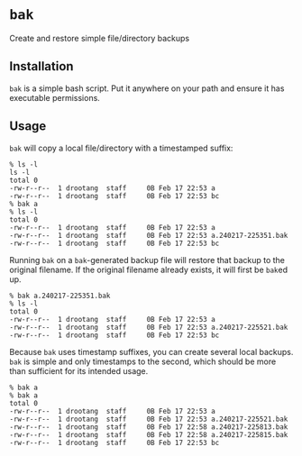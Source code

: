 # `bak`

Create and restore simple file/directory backups

## Installation

`bak` is a simple bash script. Put it anywhere on your path and ensure it has executable permissions.

## Usage

`bak` will copy a local file/directory with a timestamped suffix:

    % ls -l
    ls -l
    total 0
    -rw-r--r--  1 drootang  staff     0B Feb 17 22:53 a
    -rw-r--r--  1 drootang  staff     0B Feb 17 22:53 bc
    % bak a
    % ls -l
    total 0
    -rw-r--r--  1 drootang  staff     0B Feb 17 22:53 a
    -rw-r--r--  1 drootang  staff     0B Feb 17 22:53 a.240217-225351.bak
    -rw-r--r--  1 drootang  staff     0B Feb 17 22:53 bc

Running `bak` on a `bak`-generated backup file will restore that backup to the original filename. If the original filename already exists, it will first be `bak`ed up.

    % bak a.240217-225351.bak
    % ls -l
    total 0
    -rw-r--r--  1 drootang  staff     0B Feb 17 22:53 a
    -rw-r--r--  1 drootang  staff     0B Feb 17 22:53 a.240217-225521.bak
    -rw-r--r--  1 drootang  staff     0B Feb 17 22:53 bc

Because `bak` uses timestamp suffixes, you can create several local backups. `bak` is simple and only timestamps to the second, which should be more than sufficient for its intended usage.

    % bak a
    % bak a
    total 0
    -rw-r--r--  1 drootang  staff     0B Feb 17 22:53 a
    -rw-r--r--  1 drootang  staff     0B Feb 17 22:53 a.240217-225521.bak
    -rw-r--r--  1 drootang  staff     0B Feb 17 22:58 a.240217-225813.bak
    -rw-r--r--  1 drootang  staff     0B Feb 17 22:58 a.240217-225815.bak
    -rw-r--r--  1 drootang  staff     0B Feb 17 22:53 bc
